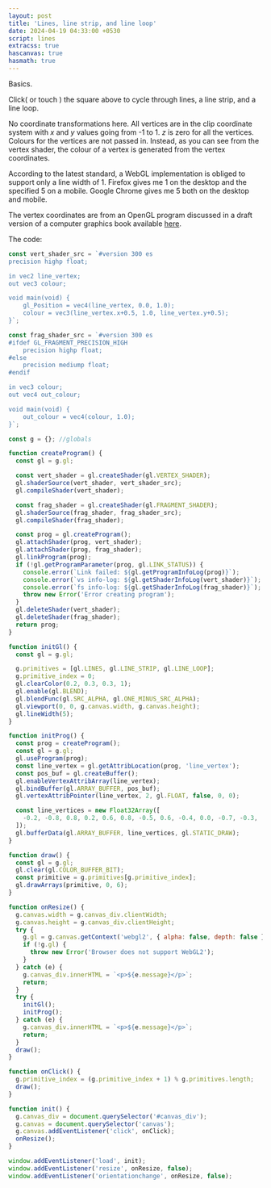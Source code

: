 ```yaml
---
layout: post
title: 'Lines, line strip, and line loop'
date: 2024-04-19 04:33:00 +0530
script: lines
extracss: true
hascanvas: true
hasmath: true
---
```


Basics.

Click( or touch ) the square above to cycle through lines, a line strip, and a line loop.

No coordinate transformations here. All vertices are in the clip coordinate system with $x$ and $y$ values going from -1 to 1. $z$ is zero for all the vertices. Colours for the vertices are not passed in. Instead, as you can see from the vertex shader, the colour of a vertex is generated from the vertex coordinates.

According to the latest standard, a WebGL implementation is obliged to support only a line width of 1. Firefox gives me 1 on the desktop and the specified 5 on a mobile. Google Chrome gives me 5 both on the desktop and mobile.

The vertex coordinates are from an OpenGL program discussed in a draft version of a computer graphics book available [here](https://mathweb.ucsd.edu/~sbuss/MathCG2/).

The code:

```javascript
const vert_shader_src = `#version 300 es
precision highp float;

in vec2 line_vertex;
out vec3 colour;

void main(void) {
	gl_Position = vec4(line_vertex, 0.0, 1.0);
	colour = vec3(line_vertex.x+0.5, 1.0, line_vertex.y+0.5);
}`;

const frag_shader_src = `#version 300 es
#ifdef GL_FRAGMENT_PRECISION_HIGH
	precision highp float;
#else
	precision mediump float;
#endif

in vec3 colour;
out vec4 out_colour;

void main(void) {
	out_colour = vec4(colour, 1.0);
}`;

const g = {}; //globals

function createProgram() {
  const gl = g.gl;

  const vert_shader = gl.createShader(gl.VERTEX_SHADER);
  gl.shaderSource(vert_shader, vert_shader_src);
  gl.compileShader(vert_shader);

  const frag_shader = gl.createShader(gl.FRAGMENT_SHADER);
  gl.shaderSource(frag_shader, frag_shader_src);
  gl.compileShader(frag_shader);

  const prog = gl.createProgram();
  gl.attachShader(prog, vert_shader);
  gl.attachShader(prog, frag_shader);
  gl.linkProgram(prog);
  if (!gl.getProgramParameter(prog, gl.LINK_STATUS)) {
    console.error(`Link failed: ${gl.getProgramInfoLog(prog)}`);
    console.error(`vs info-log: ${gl.getShaderInfoLog(vert_shader)}`);
    console.error(`fs info-log: ${gl.getShaderInfoLog(frag_shader)}`);
    throw new Error('Error creating program');
  }
  gl.deleteShader(vert_shader);
  gl.deleteShader(frag_shader);
  return prog;
}

function initGl() {
  const gl = g.gl;

  g.primitives = [gl.LINES, gl.LINE_STRIP, gl.LINE_LOOP];
  g.primitive_index = 0;
  gl.clearColor(0.2, 0.3, 0.3, 1);
  gl.enable(gl.BLEND);
  gl.blendFunc(gl.SRC_ALPHA, gl.ONE_MINUS_SRC_ALPHA);
  gl.viewport(0, 0, g.canvas.width, g.canvas.height);
  gl.lineWidth(5);
}

function initProg() {
  const prog = createProgram();
  const gl = g.gl;
  gl.useProgram(prog);
  const line_vertex = gl.getAttribLocation(prog, 'line_vertex');
  const pos_buf = gl.createBuffer();
  gl.enableVertexAttribArray(line_vertex);
  gl.bindBuffer(gl.ARRAY_BUFFER, pos_buf);
  gl.vertexAttribPointer(line_vertex, 2, gl.FLOAT, false, 0, 0);

  const line_vertices = new Float32Array([
    -0.2, -0.8, 0.8, 0.2, 0.6, 0.8, -0.5, 0.6, -0.4, 0.0, -0.7, -0.3,
  ]);
  gl.bufferData(gl.ARRAY_BUFFER, line_vertices, gl.STATIC_DRAW);
}

function draw() {
  const gl = g.gl;
  gl.clear(gl.COLOR_BUFFER_BIT);
  const primitive = g.primitives[g.primitive_index];
  gl.drawArrays(primitive, 0, 6);
}

function onResize() {
  g.canvas.width = g.canvas_div.clientWidth;
  g.canvas.height = g.canvas_div.clientHeight;
  try {
    g.gl = g.canvas.getContext('webgl2', { alpha: false, depth: false });
    if (!g.gl) {
      throw new Error('Browser does not support WebGL2');
    }
  } catch (e) {
    g.canvas_div.innerHTML = `<p>${e.message}</p>`;
    return;
  }
  try {
    initGl();
    initProg();
  } catch (e) {
    g.canvas_div.innerHTML = `<p>${e.message}</p>`;
    return;
  }
  draw();
}

function onClick() {
  g.primitive_index = (g.primitive_index + 1) % g.primitives.length;
  draw();
}

function init() {
  g.canvas_div = document.querySelector('#canvas_div');
  g.canvas = document.querySelector('canvas');
  g.canvas.addEventListener('click', onClick);
  onResize();
}

window.addEventListener('load', init);
window.addEventListener('resize', onResize, false);
window.addEventListener('orientationchange', onResize, false);

```
